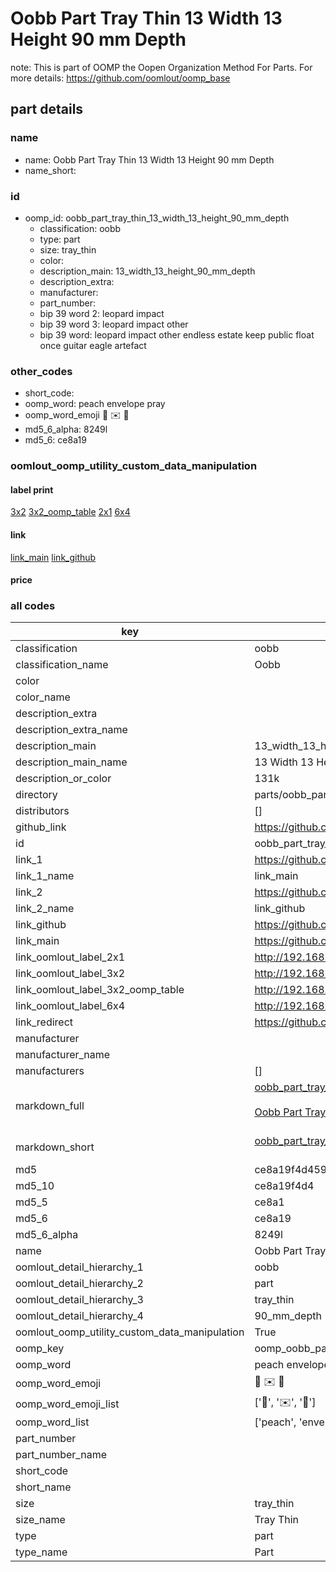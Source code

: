 # Oobb Part Tray Thin 13 Width 13 Height 90 mm Depth  

note: This is part of OOMP the Oopen Organization Method For Parts. For more details: https://github.com/oomlout/oomp_base

##  part details
  







### name
* name: Oobb Part Tray Thin 13 Width 13 Height 90 mm Depth
* name_short: 
### id
* oomp_id: oobb_part_tray_thin_13_width_13_height_90_mm_depth
  * classification: oobb
  * type: part
  * size: tray_thin
  * color: 
  * description_main: 13_width_13_height_90_mm_depth
  * description_extra: 
  * manufacturer: 
  * part_number: 
  * bip 39 word 2: leopard impact
  * bip 39 word 3: leopard impact other
  * bip 39 word: leopard impact other endless estate keep public float once guitar eagle artefact

### other_codes
* short_code: 
* oomp_word: peach envelope pray
* oomp_word_emoji :peach: :envelope: :pray:
* md5_6_alpha: 8249l
* md5_6: ce8a19






### oomlout_oomp_utility_custom_data_manipulation
#### label print
[3x2](http://192.168.1.245:1112/?label=oomp%208249l)
[3x2_oomp_table](http://192.168.1.108:1112/?label=oomp%208249l)
[2x1](http://192.168.1.242:1112/?label=oomp%208249l)
[6x4](http://192.168.1.55:1112/?label=oomp%208249l)    

#### link

[link_main](https://github.com/oomlout/oomlout_oomp_version_1_messy/tree/main/parts/oobb_part_tray_thin_13_width_13_height_90_mm_depth) [link_github](https://github.com/oomlout/oomlout_oomp_version_1_messy/tree/main/parts/oobb_part_tray_thin_13_width_13_height_90_mm_depth)                             

#### price







### all codes 
| key | value |  
| --- | --- |  
| classification | oobb |  
| classification_name | Oobb |  
| color |  |  
| color_name |  |  
| description_extra |  |  
| description_extra_name |  |  
| description_main | 13_width_13_height_90_mm_depth |  
| description_main_name | 13 Width 13 Height 90 mm Depth |  
| description_or_color | 131k |  
| directory | parts/oobb_part_tray_thin_13_width_13_height_90_mm_depth |  
| distributors | [] |  
| github_link | https://github.com/oomlout/oomlout_oomp_part_src/tree/main/parts/oobb_part_tray_thin_13_width_13_height_90_mm_depth |  
| id | oobb_part_tray_thin_13_width_13_height_90_mm_depth |  
| link_1 | https://github.com/oomlout/oomlout_oomp_version_1_messy/tree/main/parts/oobb_part_tray_thin_13_width_13_height_90_mm_depth |  
| link_1_name | link_main |  
| link_2 | https://github.com/oomlout/oomlout_oomp_version_1_messy/tree/main/parts/oobb_part_tray_thin_13_width_13_height_90_mm_depth |  
| link_2_name | link_github |  
| link_github | https://github.com/oomlout/oomlout_oomp_version_1_messy/tree/main/parts/oobb_part_tray_thin_13_width_13_height_90_mm_depth |  
| link_main | https://github.com/oomlout/oomlout_oomp_version_1_messy/tree/main/parts/oobb_part_tray_thin_13_width_13_height_90_mm_depth |  
| link_oomlout_label_2x1 | http://192.168.1.242:1112/?label=oomp%208249l |  
| link_oomlout_label_3x2 | http://192.168.1.245:1112/?label=oomp%208249l |  
| link_oomlout_label_3x2_oomp_table | http://192.168.1.108:1112/?label=oomp%208249l |  
| link_oomlout_label_6x4 | http://192.168.1.55:1112/?label=oomp%208249l |  
| link_redirect | https://github.com/oomlout/oomlout_oomp_version_1_messy/tree/main/parts/oobb_part_tray_thin_13_width_13_height_90_mm_depth |  
| manufacturer |  |  
| manufacturer_name |  |  
| manufacturers | [] |  
| markdown_full | [oobb_part_tray_thin_13_width_13_height_90_mm_depth](none)<br>[](none)<br>[Oobb Part Tray Thin 13 Width 13 Height 90 Mm Depth](none)<br><br> |  
| markdown_short | [oobb_part_tray_thin_13_width_13_height_90_mm_depth](none)<br><br> |  
| md5 | ce8a19f4d45935a1e726b49b3a1c7402 |  
| md5_10 | ce8a19f4d4 |  
| md5_5 | ce8a1 |  
| md5_6 | ce8a19 |  
| md5_6_alpha | 8249l |  
| name | Oobb Part Tray Thin 13 Width 13 Height 90 mm Depth |  
| oomlout_detail_hierarchy_1 | oobb |  
| oomlout_detail_hierarchy_2 | part |  
| oomlout_detail_hierarchy_3 | tray_thin |  
| oomlout_detail_hierarchy_4 | 90_mm_depth |  
| oomlout_oomp_utility_custom_data_manipulation | True |  
| oomp_key | oomp_oobb_part_tray_thin_13_width_13_height_90_mm_depth |  
| oomp_word | peach envelope pray |  
| oomp_word_emoji | :peach: :envelope: :pray: |  
| oomp_word_emoji_list | [':peach:', ':envelope:', ':pray:'] |  
| oomp_word_list | ['peach', 'envelope', 'pray'] |  
| part_number |  |  
| part_number_name |  |  
| short_code |  |  
| short_name |  |  
| size | tray_thin |  
| size_name | Tray Thin |  
| type | part |  
| type_name | Part |  
